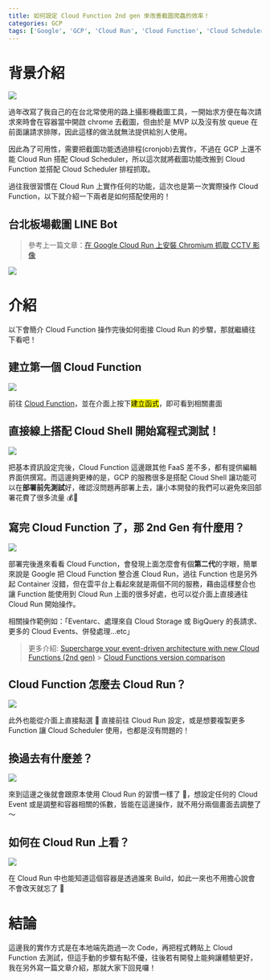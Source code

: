```yaml
---
title: 如何設定 Cloud Function 2nd gen 來改善截圖爬蟲的效率！
categories: GCP
tags: ['Google', 'GCP', 'Cloud Run', 'Cloud Function', 'Cloud Scheduler']
---
```


# 背景介紹

![](https://nijialin.com/images/2024/gcp/1.png)

過年改寫了我自己的在台北常使用的路上攝影機截圖工具，一開始求方便在每次請求來時會在容器當中開啟 chrome 去截圖，但由於是 MVP 以及沒有放 queue 在前面讓請求排隊，因此這樣的做法就無法提供給別人使用。

因此為了可用性，需要把截圖功能透過排程(cronjob)去實作，不過在 GCP 上還不能 Cloud Run 搭配 Cloud Scheduler，所以這次就將截圖功能改搬到 Cloud Function 並搭配 Cloud Scheduler 排程抓取。

<!-- more -->

過往我很習慣在 Cloud Run 上實作任何的功能，這次也是第一次實際操作 Cloud Function，以下就介紹一下兩者是如何搭配使用的！

## 台北板場截圖 LINE Bot

> 參考上一篇文章：[在 Google Cloud Run 上安裝 Chromium 抓取 CCTV 影像](https://nijialin.com/2023/11/13/line-bot-capture-image-cloud-run/)

![](https://qr-official.line.me/sid/L/556trgib.png)

# 介紹

以下會簡介 Cloud Function 操作完後如何銜接 Cloud Run 的步驟，那就繼續往下看吧！

## 建立第一個 Cloud Function

![](https://nijialin.com/images/2024/gcp/2.png)

前往 [Cloud Function](https://console.cloud.google.com/functions/list?hl=zh-tw)，並在介面上按下<mark>建立函式</mark>，即可看到相關畫面

## 直接線上搭配 Cloud Shell 開始寫程式測試！

![](https://nijialin.com/images/2024/gcp/3.png)

把基本資訊設定完後，Cloud Function 這邊跟其他 FaaS 差不多，都有提供編輯界面供撰寫。而這邊夠更棒的是，GCP 的服務很多是搭配 Cloud Shell 讓功能可以在**部署前先測試**好，確認沒問題再部署上去，讓小本開發的我們可以避免來回部署花費了很多流量 💰🤣

## 寫完 Cloud Function 了，那 2nd Gen 有什麼用？

![](https://nijialin.com/images/2024/gcp/4.png)

部署完後進來看看 Cloud Function，會發現上面怎麼會有個**第二代**的字眼，簡單來說是 Google 把 Cloud Function 整合進 Cloud Run，過往 Function 也是另外起 Container 沒錯，但在雲平台上看起來就是兩個不同的服務，藉由這樣整合也讓 Function 能使用到 Cloud Run 上面的很多好處，也可以從介面上直接通往 Cloud Run 開始操作。

相關操作範例如：「Eventarc、處理來自 Cloud Storage 或 BigQuery 的長請求、更多的 Cloud Events、併發處理...etc」

> 更多介紹:
> [Supercharge your event-driven architecture with new Cloud Functions (2nd gen)](https://cloud.google.com/blog/products/serverless/introducing-the-next-generation-of-cloud-functions) > [Cloud Functions version comparison](https://cloud.google.com/functions/docs/concepts/version-comparison)

## Cloud Function 怎麼去 Cloud Run？

![](https://nijialin.com/images/2024/gcp/5.png)

此外也能從介面上直接點選 🍔 直接前往 Cloud Run 設定，或是想要複製更多 Function 讓 Cloud Scheduler 使用，也都是沒有問題的！

## 換過去有什麼差？

![](https://nijialin.com/images/2024/gcp/6.png)

來到這邊之後就會跟原本使用 Cloud Run 的習慣一樣了 👏，想設定任何的 Cloud Event 或是調整和容器相關的係數，皆能在這邊操作，就不用分兩個畫面去調整了～

## 如何在 Cloud Run 上看？

![](https://nijialin.com/images/2024/gcp/6.png)

在 Cloud Run 中也能知道這個容器是透過誰來 Build，如此一來也不用擔心說會不會改天就忘了 🤣

# 結論

這邊我的實作方式是在本地端先跑過一次 Code，再把程式轉貼上 Cloud Function 去測試，但這手動的步驟有點不優，往後若有開發上能夠讓體驗更好，我在另外寫一篇文章介紹，那就大家下回見囉！
